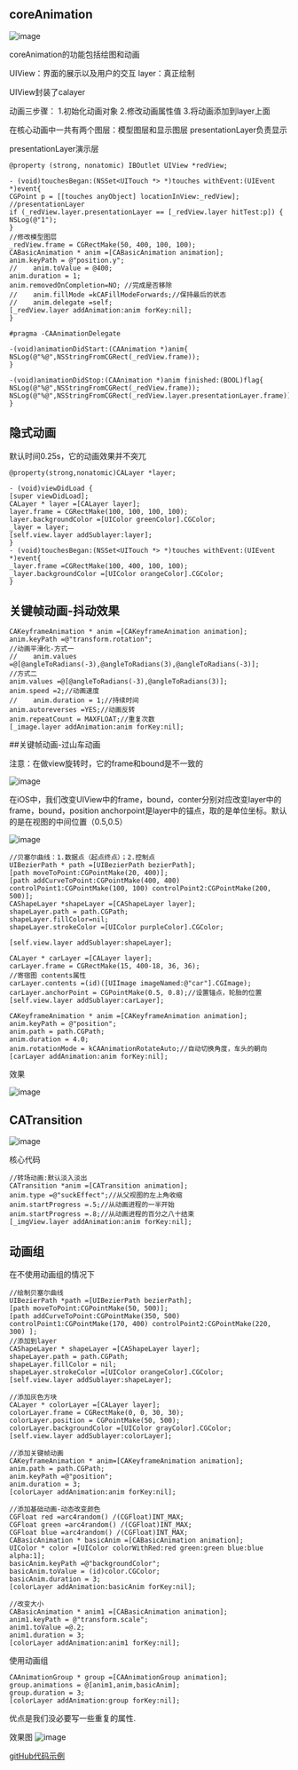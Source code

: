 ## coreAnimation


![image](https://github.com/Goddreamwt/iOSAnimationSample/blob/master/image/QQ20180806-144917.png)

coreAnimation的功能包括绘图和动画

UIView：界面的展示以及用户的交互
layer：真正绘制

UIView封装了calayer

动画三步骤：
1.初始化动画对象
2.修改动画属性值
3.将动画添加到layer上面

在核心动画中一共有两个图层：模型图层和显示图层
presentationLayer负责显示

presentationLayer演示层

```
@property (strong, nonatomic) IBOutlet UIView *redView;

- (void)touchesBegan:(NSSet<UITouch *> *)touches withEvent:(UIEvent *)event{
CGPoint p = [[touches anyObject] locationInView:_redView];
//presentationLayer
if (_redView.layer.presentationLayer == [_redView.layer hitTest:p]) {
NSLog(@"1");
}
//修改模型图层
_redView.frame = CGRectMake(50, 400, 100, 100);
CABasicAnimation * anim =[CABasicAnimation animation];
anim.keyPath = @"position.y";
//    anim.toValue = @400;
anim.duration = 1;
anim.removedOnCompletion=NO; //完成是否移除
//    anim.fillMode =kCAFillModeForwards;//保持最后的状态
//    anim.delegate =self;
[_redView.layer addAnimation:anim forKey:nil];
}

#pragma -CAAnimationDelegate

-(void)animationDidStart:(CAAnimation *)anim{
NSLog(@"%@",NSStringFromCGRect(_redView.frame));
}

-(void)animationDidStop:(CAAnimation *)anim finished:(BOOL)flag{
NSLog(@"%@",NSStringFromCGRect(_redView.frame));
NSLog(@"%@",NSStringFromCGRect(_redView.layer.presentationLayer.frame));
}
```

## 隐式动画


默认时间0.25s，它的动画效果并不突兀

```
@property(strong,nonatomic)CALayer *layer;

- (void)viewDidLoad {
[super viewDidLoad];
CALayer * layer =[CALayer layer];
layer.frame = CGRectMake(100, 100, 100, 100);
layer.backgroundColor =[UIColor greenColor].CGColor;
_layer = layer;
[self.view.layer addSublayer:layer];
}
- (void)touchesBegan:(NSSet<UITouch *> *)touches withEvent:(UIEvent *)event{
_layer.frame =CGRectMake(100, 400, 100, 100);
_layer.backgroundColor =[UIColor orangeColor].CGColor;
}
```

关键帧动画-抖动效果
-----

```
CAKeyframeAnimation * anim =[CAKeyframeAnimation animation];
anim.keyPath =@"transform.rotation";
//动画平滑化-方式一
//    anim.values =@[@angleToRadians(-3),@angleToRadians(3),@angleToRadians(-3)];
//方式二
anim.values =@[@angleToRadians(-3),@angleToRadians(3)];
anim.speed =2;//动画速度
//    anim.duration = 1;//持续时间 
anim.autoreverses =YES;//动画反转
anim.repeatCount = MAXFLOAT;//重复次数
[_image.layer addAnimation:anim forKey:nil];
```

##关键帧动画-过山车动画

注意：在做view旋转时，它的frame和bound是不一致的

![image](https://github.com/Goddreamwt/iOSAnimationSample/blob/master/image/QQ20180808-103305.png)

在iOS中，我们改变UIView中的frame，bound，conter分别对应改变layer中的frame，bound，position
anchorpoint是layer中的锚点，取的是单位坐标。默认的是在视图的中间位置（0.5,0.5）

![image](https://github.com/Goddreamwt/iOSAnimationSample/blob/master/image/QQ20180808-103950.png)

```
//贝塞尔曲线：1.数据点（起点终点）；2.控制点
UIBezierPath * path =[UIBezierPath bezierPath];
[path moveToPoint:CGPointMake(20, 400)];
[path addCurveToPoint:CGPointMake(400, 400) controlPoint1:CGPointMake(100, 100) controlPoint2:CGPointMake(200, 500)];
CAShapeLayer *shapeLayer =[CAShapeLayer layer];
shapeLayer.path = path.CGPath;
shapeLayer.fillColor=nil;
shapeLayer.strokeColor =[UIColor purpleColor].CGColor;

[self.view.layer addSublayer:shapeLayer];

CALayer * carLayer =[CALayer layer];
carLayer.frame = CGRectMake(15, 400-18, 36, 36);
//寄宿图 contents属性
carLayer.contents =(id)([UIImage imageNamed:@"car"].CGImage);
carLayer.anchorPoint = CGPointMake(0.5, 0.8);//设置锚点，轮胎的位置
[self.view.layer addSublayer:carLayer];

CAKeyframeAnimation * anim =[CAKeyframeAnimation animation];
anim.keyPath = @"position";
anim.path = path.CGPath;
anim.duration = 4.0;
anim.rotationMode = kCAAnimationRotateAuto;//自动切换角度，车头的朝向
[carLayer addAnimation:anim forKey:nil];
```

效果

![image](https://github.com/Goddreamwt/iOSAnimationSample/blob/master/image/%E6%95%88%E6%9E%9Cgif/car_gif.gif)

## CATransition

![image](https://github.com/Goddreamwt/iOSAnimationSample/blob/master/image/QQ20180808-141106.png)

核心代码

```
//转场动画:默认淡入淡出
CATransition *anim =[CATransition animation];
anim.type =@"suckEffect";//从父视图的左上角收缩
anim.startProgress =.5;//从动画进程的一半开始
anim.startProgress =.8;//从动画进程的百分之八十结束
[_imgView.layer addAnimation:anim forKey:nil];
```

## 动画组

在不使用动画组的情况下

```
//绘制贝塞尔曲线
UIBezierPath *path =[UIBezierPath bezierPath];
[path moveToPoint:CGPointMake(50, 500)];
[path addCurveToPoint:CGPointMake(350, 500) controlPoint1:CGPointMake(170, 400) controlPoint2:CGPointMake(220, 300) ];
//添加到layer
CAShapeLayer * shapeLayer =[CAShapeLayer layer];
shapeLayer.path = path.CGPath;
shapeLayer.fillColor = nil;
shapeLayer.strokeColor =[UIColor orangeColor].CGColor;
[self.view.layer addSublayer:shapeLayer];

//添加灰色方块
CALayer * colorLayer =[CALayer layer];
colorLayer.frame = CGRectMake(0, 0, 30, 30);
colorLayer.position = CGPointMake(50, 500);
colorLayer.backgroundColor =[UIColor grayColor].CGColor;
[self.view.layer addSublayer:colorLayer];

//添加关键帧动画
CAKeyframeAnimation * anim=[CAKeyframeAnimation animation];
anim.path = path.CGPath;
anim.keyPath =@"position";
anim.duration = 3;
[colorLayer addAnimation:anim forKey:nil];

//添加基础动画-动态改变颜色
CGFloat red =arc4random() /(CGFloat)INT_MAX;
CGFloat green =arc4random() /(CGFloat)INT_MAX;
CGFloat blue =arc4random() /(CGFloat)INT_MAX;
CABasicAnimation * basicAnim =[CABasicAnimation animation];
UIColor * color =[UIColor colorWithRed:red green:green blue:blue alpha:1];
basicAnim.keyPath =@"backgroundColor";
basicAnim.toValue = (id)color.CGColor;
basicAnim.duration = 3;
[colorLayer addAnimation:basicAnim forKey:nil];

//改变大小
CABasicAnimation * anim1 =[CABasicAnimation animation];
anim1.keyPath = @"transform.scale";
anim1.toValue =@.2;
anim1.duration = 3;
[colorLayer addAnimation:anim1 forKey:nil];
```

使用动画组

```
CAAnimationGroup * group =[CAAnimationGroup animation];
group.animations = @[anim1,anim,basicAnim];
group.duration = 3;
[colorLayer addAnimation:group forKey:nil];
```

优点是我们没必要写一些重复的属性.

效果图
![image](https://github.com/Goddreamwt/iOSAnimationSample/blob/master/image/%E6%95%88%E6%9E%9Cgif/groupAnim_gif.gif)

[gitHub代码示例](https://github.com/Goddreamwt/iOSAnimationSample/commit/9463d4e4c508030e801c58f36af9aa0c186cc7a0)
